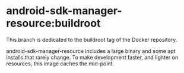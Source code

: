 # android-sdk-manager-resource:buildroot

This branch is dedicated to the buildroot tag of the Docker repository.

android-sdk-manager-resource includes a large binary and some apt installs that rarely
change. To make development faster, and lighter on resources, this image caches
the mid-point.
